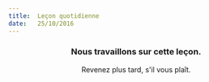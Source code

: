 ```yaml
---
title:  Leçon quotidienne
date:   25/10/2016
---
```


### <center>Nous travaillons sur cette leçon.</center>
<center>Revenez plus tard, s'il vous plaît.</center>
